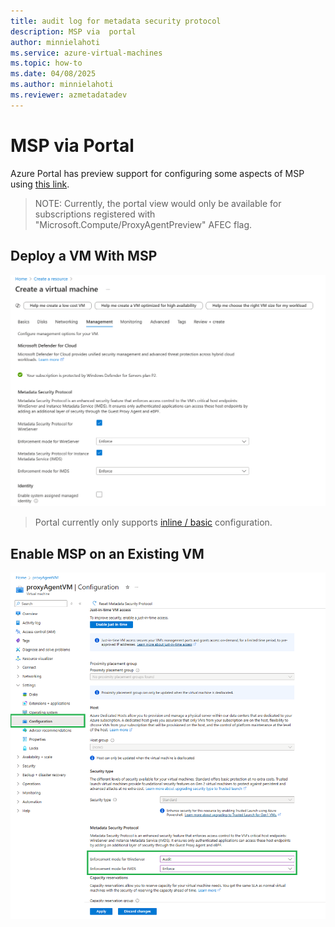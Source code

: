 ```yaml
---
title: audit log for metadata security protocol
description: MSP via  portal
author: minnielahoti
ms.service: azure-virtual-machines
ms.topic: how-to
ms.date: 04/08/2025
ms.author: minnielahoti
ms.reviewer: azmetadatadev
---
```


# MSP via Portal

Azure Portal has preview support for configuring some aspects of MSP using [this link](https://ms.portal.azure.com/?feature.canmodifystamps=true&Microsoft_Azure_Compute=flight34).

> NOTE: Currently, the portal view would only be available for subscriptions registered with "Microsoft.Compute/ProxyAgentPreview" AFEC flag.

## Deploy a VM With MSP

![image.png](../images/portal-greenfield.png)

> Portal currently only supports [inline / basic](../configuration.md#inline-configuration) configuration.

## Enable MSP on an Existing VM

![image.png](../images/portal-brownfield.png)
